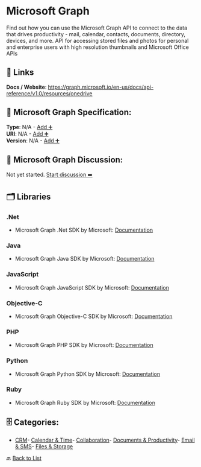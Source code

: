 # Microsoft Graph

Find out how you can use the Microsoft Graph API to connect to the data that drives productivity - mail, calendar, contacts, documents, directory, devices, and more. API for accessing stored files and photos for personal and enterprise users with high resolution thumbnails and Microsoft Office APIs

##  🔗 Links
**Docs / Website**: https://graph.microsoft.io/en-us/docs/api-reference/v1.0/resources/onedrive

## 🧬 Microsoft Graph Specification:
**Type**: N/A - [Add ➕](https://github.com/apis-list/apis-list/edit/main/apis.yaml#L12465)  
**URI**: N/A - [Add ➕](https://github.com/apis-list/apis-list/edit/main/apis.yaml#L12465)  
**Version**: N/A - [Add ➕](https://github.com/apis-list/apis-list/edit/main/apis.yaml#L12465)

## 💬 Microsoft Graph Discussion:
Not yet started. [Start discussion ➡️](https://github.com/apis-list/apis-list/discussions/new)

## 🗂️ Libraries
### .Net
- Microsoft Graph .Net SDK by Microsoft: [Documentation](https://github.com/microsoftgraph/msgraph-sdk-dotnet)
### Java
- Microsoft Graph Java SDK by Microsoft: [Documentation](https://github.com/microsoftgraph/msgraph-sdk-android)
### JavaScript
- Microsoft Graph JavaScript SDK by Microsoft: [Documentation](https://github.com/microsoftgraph/msgraph-sdk-javascript)
### Objective-C
- Microsoft Graph Objective-C SDK by Microsoft: [Documentation](https://github.com/microsoftgraph/msgraph-sdk-ios)
### PHP
- Microsoft Graph PHP SDK by Microsoft: [Documentation](https://github.com/microsoftgraph/msgraph-sdk-php)
### Python
- Microsoft Graph Python SDK by Microsoft: [Documentation](https://github.com/microsoftgraph/msgraph-sdk-python)
### Ruby
- Microsoft Graph Ruby SDK by Microsoft: [Documentation](https://github.com/microsoftgraph/msgraph-sdk-ruby)


## 🗄️ Categories:
- [CRM](https://github.com/apis-list/apis-list#crm-)- [Calendar & Time](https://github.com/apis-list/apis-list#calendar--time-)- [Collaboration](https://github.com/apis-list/apis-list#collaboration-)- [Documents & Productivity](https://github.com/apis-list/apis-list#documents--productivity-)- [Email & SMS](https://github.com/apis-list/apis-list#email--sms-)- [Files & Storage](https://github.com/apis-list/apis-list#files--storage-)

🔙  [Back to List](https://github.com/apis-list/apis-list)
